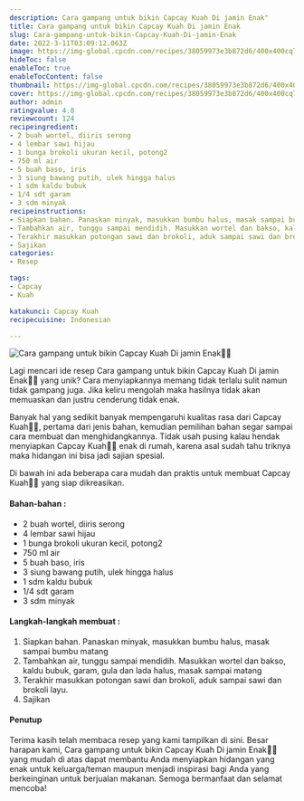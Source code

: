 ```yaml
---
description: Cara gampang untuk bikin Capcay Kuah Di jamin Enak"
title: Cara gampang untuk bikin Capcay Kuah Di jamin Enak
slug: Cara-gampang-untuk-bikin-Capcay-Kuah-Di-jamin-Enak
date: 2022-3-11T03:09:12.063Z
image: https://img-global.cpcdn.com/recipes/38059973e3b872d6/400x400cq70/photo.jpg
hideToc: false
enableToc: true
enableTocContent: false
thumbnail: https://img-global.cpcdn.com/recipes/38059973e3b872d6/400x400cq70/photo.jpg
cover: https://img-global.cpcdn.com/recipes/38059973e3b872d6/400x400cq70/photo.jpg
author: admin
ratingvalue: 4.8
reviewcount: 124
recipeingredient:
- 2 buah wortel, diiris serong
- 4 lembar sawi hijau
- 1 bunga brokoli ukuran kecil, potong2
- 750 ml air
- 5 buah baso, iris
- 3 siung bawang putih, ulek hingga halus
- 1 sdm kaldu bubuk
- 1/4 sdt garam
- 3 sdm minyak
recipeinstructions:
- Siapkan bahan. Panaskan minyak, masukkan bumbu halus, masak sampai bumbu matang
- Tambahkan air, tunggu sampai mendidih. Masukkan wortel dan bakso, kaldu bubuk, garam, gula dan lada halus, masak sampai matang
- Terakhir masukkan potongan sawi dan brokoli, aduk sampai sawi dan brokoli layu.
- Sajikan
categories:
- Resep

tags:
- Capcay
- Kuah

katakunci: Capcay Kuah
recipecuisine: Indonesian

---
```


![Cara gampang untuk bikin Capcay Kuah Di jamin Enak👩‍🍳](https://img-global.cpcdn.com/recipes/38059973e3b872d6/400x400cq70/photo.jpg)

Lagi mencari ide resep Cara gampang untuk bikin Capcay Kuah Di jamin Enak👩‍🍳 yang unik? Cara menyiapkannya memang tidak terlalu sulit namun tidak gampang juga. Jika keliru mengolah maka hasilnya tidak akan memuaskan dan justru cenderung tidak enak.

Banyak hal yang sedikit banyak mempengaruhi kualitas rasa dari Capcay Kuah👩‍🍳, pertama dari jenis bahan, kemudian pemilihan bahan segar sampai cara membuat dan menghidangkannya. Tidak usah pusing kalau hendak menyiapkan Capcay Kuah👩‍🍳 enak di rumah, karena asal sudah tahu triknya maka hidangan ini bisa jadi sajian spesial.

Di bawah ini ada beberapa cara mudah dan praktis untuk membuat Capcay Kuah👩‍🍳 yang siap dikreasikan.

<!--inarticleads1-->

#### Bahan-bahan :

- 2 buah wortel, diiris serong
- 4 lembar sawi hijau
- 1 bunga brokoli ukuran kecil, potong2
- 750 ml air
- 5 buah baso, iris
- 3 siung bawang putih, ulek hingga halus
- 1 sdm kaldu bubuk
- 1/4 sdt garam
- 3 sdm minyak

<!--inarticleads2-->

#### Langkah-langkah membuat :

1. Siapkan bahan. Panaskan minyak, masukkan bumbu halus, masak sampai bumbu matang
1. Tambahkan air, tunggu sampai mendidih. Masukkan wortel dan bakso, kaldu bubuk, garam, gula dan lada halus, masak sampai matang
1. Terakhir masukkan potongan sawi dan brokoli, aduk sampai sawi dan brokoli layu.
1. Sajikan

#### Penutup

Terima kasih telah membaca resep yang kami tampilkan di sini. Besar harapan kami, Cara gampang untuk bikin Capcay Kuah Di jamin Enak👩‍🍳 yang mudah di atas dapat membantu Anda menyiapkan hidangan yang enak untuk keluarga/teman maupun menjadi inspirasi bagi Anda yang berkeinginan untuk berjualan makanan. Semoga bermanfaat dan selamat mencoba!